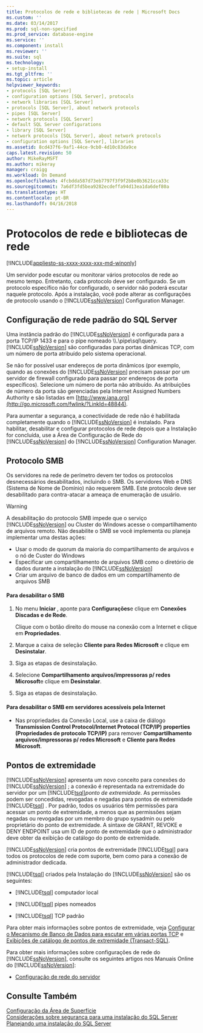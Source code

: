 ```yaml
---
title: Protocolos de rede e bibliotecas de rede | Microsoft Docs
ms.custom: ''
ms.date: 03/14/2017
ms.prod: sql-non-specified
ms.prod_service: database-engine
ms.service: ''
ms.component: install
ms.reviewer: ''
ms.suite: sql
ms.technology:
- setup-install
ms.tgt_pltfrm: ''
ms.topic: article
helpviewer_keywords:
- protocols [SQL Server]
- configuration options [SQL Server], protocols
- network libraries [SQL Server]
- protocols [SQL Server], about network protocols
- pipes [SQL Server]
- network protocols [SQL Server]
- default SQL Server configurations
- library [SQL Server]
- network protocols [SQL Server], about network protocols
- configuration options [SQL Server], libraries
ms.assetid: 8cd437f6-9af1-44ce-9cb0-4d10c83da9ce
caps.latest.revision: 50
author: MikeRayMSFT
ms.author: mikeray
manager: craigg
ms.workload: On Demand
ms.openlocfilehash: 4fcbdda587d73eb7797f3f9f2b8e0b3621cca33c
ms.sourcegitcommit: 7a6df3fd5bea9282ecdeffa94d13ea1da6def80a
ms.translationtype: HT
ms.contentlocale: pt-BR
ms.lasthandoff: 04/16/2018
---
```

# <a name="network-protocols-and-network-libraries"></a>Protocolos de rede e bibliotecas de rede
[!INCLUDE[appliesto-ss-xxxx-xxxx-xxx-md-winonly](../../includes/appliesto-ss-xxxx-xxxx-xxx-md-winonly.md)]

  Um servidor pode escutar ou monitorar vários protocolos de rede ao mesmo tempo. Entretanto, cada protocolo deve ser configurado. Se um protocolo específico não for configurado, o servidor não poderá escutar naquele protocolo. Após a instalação, você pode alterar as configurações de protocolo usando o [!INCLUDE[ssNoVersion](../../includes/ssnoversion-md.md)] Configuration Manager.  
  
## <a name="default-sql-server-network-configuration"></a>Configuração de rede padrão do SQL Server  
 Uma instância padrão do [!INCLUDE[ssNoVersion](../../includes/ssnoversion-md.md)] é configurada para a porta TCP/IP 1433 e para o pipe nomeado \\\\.\pipe\sql\query. [!INCLUDE[ssNoVersion](../../includes/ssnoversion-md.md)] são configuradas para portas dinâmicas TCP, com um número de porta atribuído pelo sistema operacional.  
  
 Se não for possível usar endereços de porta dinâmicos (por exemplo, quando as conexões do [!INCLUDE[ssNoVersion](../../includes/ssnoversion-md.md)] precisam passar por um servidor de firewall configurado para passar por endereços de porta específicos). Selecione um número de porta não atribuído. As atribuições de número da porta são gerenciadas pela Internet Assigned Numbers Authority e são listadas em [http://www.iana.org](http://go.microsoft.com/fwlink/?LinkId=48844).  
  
 Para aumentar a segurança, a conectividade de rede não é habilitada completamente quando o [!INCLUDE[ssNoVersion](../../includes/ssnoversion-md.md)] é instalado. Para habilitar, desabilitar e configurar protocolos de rede depois que a Instalação for concluída, use a Área de Configuração de Rede do [!INCLUDE[ssNoVersion](../../includes/ssnoversion-md.md)] do [!INCLUDE[ssNoVersion](../../includes/ssnoversion-md.md)] Configuration Manager.  
  
## <a name="server-message-block-protocol"></a>Protocolo SMB  
 Os servidores na rede de perímetro devem ter todos os protocolos desnecessários desabilitados, incluindo o SMB. Os servidores Web e DNS (Sistema de Nome de Domínio) não requerem SMB. Este protocolo deve ser desabilitado para contra-atacar a ameaça de enumeração de usuário.  
  
> [!WARNING]  
>  A desabilitação do protocolo SMB impede que o serviço [!INCLUDE[ssNoVersion](../../includes/ssnoversion-md.md)] ou Cluster do Windows acesse o compartilhamento de arquivos remoto. Não desabilite o SMB se você implementa ou planeja implementar uma destas ações:  
>   
>  -   Usar o modo de quorum da maioria do compartilhamento de arquivos e o nó de Custer do Windows  
> -   Especificar um compartilhamento de arquivos SMB como o diretório de dados durante a instalação do [!INCLUDE[ssNoVersion](../../includes/ssnoversion-md.md)]  
> -   Criar um arquivo de banco de dados em um compartilhamento de arquivos SMB  
  
#### <a name="to-disable-smb"></a>Para desabilitar o SMB  
  
1.  No menu **Iniciar** , aponte para **Configurações**e clique em **Conexões Discadas e de Rede**.  
  
     Clique com o botão direito do mouse na conexão com a Internet e clique em **Propriedades**.  
  
2.  Marque a caixa de seleção **Cliente para Redes Microsoft** e clique em **Desinstalar**.  
  
3.  Siga as etapas de desinstalação.  
  
4.  Selecione **Compartilhamento arquivos/impressoras p/ redes Microsoft**e clique em **Desinstalar**.  
  
5.  Siga as etapas de desinstalação.  
  
#### <a name="to-disable-smb-on-servers-accessible-from-the-internet"></a>Para desabilitar o SMB em servidores acessíveis pela Internet  
  
-   Nas propriedades da Conexão Local, use a caixa de diálogo **Transmission Control Protocol/Internet Protocol (TCP/IP) properties (Propriedades de protocolo TCP/IP)** para remover **Compartilhamento arquivos/impressoras p/ redes Microsoft** e **Cliente para Redes Microsoft**.  
  
## <a name="endpoints"></a>Pontos de extremidade  
 [!INCLUDE[ssNoVersion](../../includes/ssnoversion-md.md)] apresenta um novo conceito para conexões do [!INCLUDE[ssNoVersion](../../includes/ssnoversion-md.md)] ; a conexão é representada na extremidade do servidor por um [!INCLUDE[tsql](../../includes/tsql-md.md)]*ponto de extremidade*. As permissões podem ser concedidas, revogadas e negadas para pontos de extremidade [!INCLUDE[tsql](../../includes/tsql-md.md)] . Por padrão, todos os usuários têm permissões para acessar um ponto de extremidade, a menos que as permissões sejam negadas ou revogadas por um membro do grupo sysadmin ou pelo proprietário do ponto de extremidade. A sintaxe de GRANT, REVOKE e DENY ENDPOINT usa um ID de ponto de extremidade que o administrador deve obter da exibição de catálogo do ponto de extremidade.  
  
 [!INCLUDE[ssNoVersion](../../includes/ssnoversion-md.md)] cria pontos de extremidade [!INCLUDE[tsql](../../includes/tsql-md.md)] para todos os protocolos de rede com suporte, bem como para a conexão de administrador dedicada.  
  
 [!INCLUDE[tsql](../../includes/tsql-md.md)] criados pela Instalação do [!INCLUDE[ssNoVersion](../../includes/ssnoversion-md.md)] são os seguintes:  
  
-   [!INCLUDE[tsql](../../includes/tsql-md.md)] computador local  
  
-   [!INCLUDE[tsql](../../includes/tsql-md.md)] pipes nomeados  
  
-   [!INCLUDE[tsql](../../includes/tsql-md.md)] TCP padrão  
  
 Para obter mais informações sobre pontos de extremidade, veja [Configurar o Mecanismo de Banco de Dados para escutar em várias portas TCP](../../database-engine/configure-windows/configure-the-database-engine-to-listen-on-multiple-tcp-ports.md) e [Exibições de catálogo de pontos de extremidade &#40;Transact-SQL&#41;](../../relational-databases/system-catalog-views/endpoints-catalog-views-transact-sql.md).  
  
 Para obter mais informações sobre configurações de rede do [!INCLUDE[ssNoVersion](../../includes/ssnoversion-md.md)], consulte os seguintes artigos nos Manuais Online do [!INCLUDE[ssNoVersion](../../includes/ssnoversion-md.md)]:  
  
-   [Configuração de rede do servidor](../../database-engine/configure-windows/server-network-configuration.md)  
  
## <a name="see-also"></a>Consulte Também  
 [Configuração da Área de Superfície](../../relational-databases/security/surface-area-configuration.md)   
 [Considerações sobre segurança para uma instalação do SQL Server](../../sql-server/install/security-considerations-for-a-sql-server-installation.md)   
 [Planejando uma instalação do SQL Server](../../sql-server/install/planning-a-sql-server-installation.md)  
  
  
